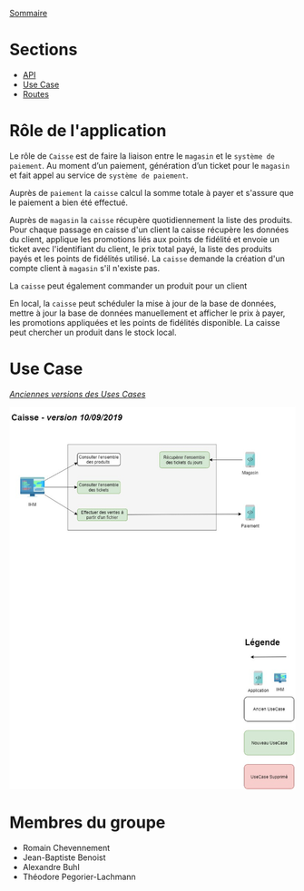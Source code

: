 [Sommaire](https://ursi-2020.github.io/Documentation/)

# Sections

* [API](api.md)
* [Use Case](use-case.md)
* [Routes](routes.md)

# Rôle de l'application

Le rôle de `Caisse` est de faire la liaison entre le `magasin` et le `système de paiement`. 
Au moment d’un paiement, génération d’un ticket pour le `magasin` et fait appel au service de `système de paiement`.

Auprès de `paiement` la `caisse` calcul la somme totale à payer et s'assure que le paiement a bien été effectué.

Auprès de `magasin` la `caisse` récupère quotidiennement la liste des produits.
Pour chaque passage en caisse d'un client la caisse récupère les données du client, applique les promotions liés aux points de fidélité et envoie un ticket avec l'identifiant du client, le prix total payé, la liste des produits payés et les points de fidélités utilisé.
La `caisse` demande la création d'un compte client à `magasin` s'il n'existe pas.

La `caisse` peut également commander un produit pour un client

En local, la `caisse` peut schéduler la mise à jour de la base de données, mettre à jour la base de données manuellement et afficher le prix à payer, les promotions appliquées et les points de fidélités disponible.
La caisse peut chercher un produit dans le stock local.

# Use Case

*[Anciennes versions des Uses Cases](use-case.md)*

![use case](img/UseCases.jpg)
# Membres du groupe

* Romain Chevennement
* Jean-Baptiste Benoist
* Alexandre Buhl
* Théodore Pegorier-Lachmann